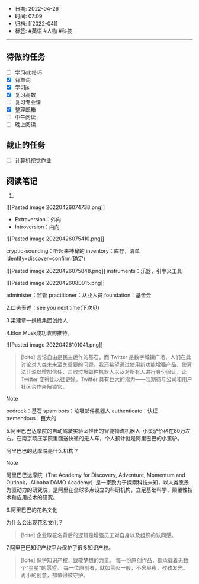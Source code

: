 - 日期: 2022-04-26
- 时间: 07:09
- 归档: [[2022-04]]
- 标签: #英语 #人物 #科技 
---

## 待做的任务

- [ ] 学习ob技巧
- [x] 背单词
- [x] 学习js
- [x] 复习高数
- [ ] 复习专业课
- [x] 整理邮箱
- [ ] 中午阅读
- [ ] 晚上阅读

## 截止的任务

- [ ] 计算机视觉作业

## 阅读笔记

1.

![[Pasted image 20220426074738.png]]

+ Extraversion：外向
+ Introversion：内向

![[Pasted image 20220426075410.png]]

cryptic-sounding：听起来神秘的
inventory：库存，清单
identify=discover=confirm(确定)

![[Pasted image 20220426075848.png]]
instruments：乐器，引申义工具

![[Pasted image 20220426080015.png]]

administer：监管
practitioner：从业人员
foundation：基金会

2.口头表述：see you next time(下次见)

3.梁建章—携程集团创始人

4.Elon Musk成功收购推特。

![[Pasted image 20220426101041.png]]

> [!cite]
>言论自由是民主运作的基石，而 Twitter 是数字城镇广场，人们在此讨论对人类未来至关重要的问题。我还希望通过使用新功能增强产品、使算法开源以增加信任、击败垃圾邮件机器人以及对所有人进行身份验证，让 Twitter 变得比以往更好。Twitter 具有巨大的潜力——我期待与公司和用户社区合作来解锁它。

> [!note]
> bedrock：基石
> spam bots：垃圾邮件机器人
> authenticate：认证
> tremendous：巨大的

5.阿里巴巴达摩院的自动驾驶实验室推出的智能物流机器人-小蛮驴价格在80万左右。在南京晓庄学院里面送快递的无人车，个人预计就是阿里巴巴的小蛮驴。

阿里巴巴的达摩院是什么机构？

> [!note]
> 阿里巴巴达摩院（The Academy for Discovery, Adventure, Momentum and Outlook，Alibaba DAMO Academy）是一家致力于探索科技未知，以人类愿景为驱动力的研究院，是阿里在全球多点设立的科研机构，立足基础科学、颠覆性技术和应用技术的研究。

6.阿里巴巴的花名文化

为什么会出现花名文化？

> [!cite]
> 企业取花名背后的逻辑是增强员工对自身以及组织的认同感。

7.阿里巴巴知识产权平台保护了很多知识产权。

> [!cite]
> 保护知识产权，致敬梦想的力量。
> 每一份原创作品，都承载着无数个"星星"的愿望。
> 每一位原创者，就如萤火一般，不舍昼夜，孜孜发光。
> 再小的创意，都值得被守护。
